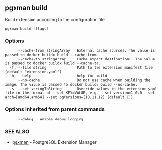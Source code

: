 ## pgxman build

Build extension according to the configuration file

```
pgxman build [flags]
```

### Options

```
      --cache-from stringArray   External cache sources. The value is passed to docker buildx build --cache-from.
      --cache-to stringArray     Cache export destinations. The value is passed to docker buildx build --cache-to.
  -f, --file string              Path to the extension manifest file (default "extension.yaml")
  -h, --help                     help for build
      --no-cache                 Do not use cache when building the image. The value is passed to docker buildx build --no-cache.
  -s, --set stringToString       Override values in the extension.yaml file in the format of --set KEY=VALUE, e.g. --set version=1.0.0 --set arch=[amd64,arm64] --set pgVersions=[10,11,12] (default [])
```

### Options inherited from parent commands

```
      --debug   enable debug logging
```

### SEE ALSO

* [pgxman](pgxman.md)	 - PostgreSQL Extension Manager

